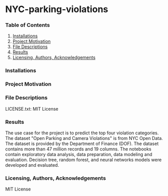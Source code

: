 # NYC-parking-violations
### Table of Contents
1. [Installations](#installations)
2. [Project Motivation](#project_motivation)
3. [File Descriptions](#file_descriptions)
4. [Results](#results)
5. [Licensing, Authors, Acknowledgements](#licensing)

### Installations<a name="installations"></a>

### Project Motivation<a name="project_motivation"></a>

### File Descriptions<a name="file_descriptions"></a>


LICENSE.txt: MIT License

### Results<a name="results"></a>
The use case for the project is to predict the top four violation categories. The dataset "Open Parking and Camera Violations" is from NYC Open Data. The dataset is provided by the Department of Finance (DOF). The dataset contains more than 47 million records and 19 columns. The notebooks contain exploratory data analysis, data preparation, data modeling and evaluation. Decision tree, random forest, and neural networks models were developed and evaluated. 
### Licensing, Authors, Acknowledgements<a name="licensing"></a>
MIT License










